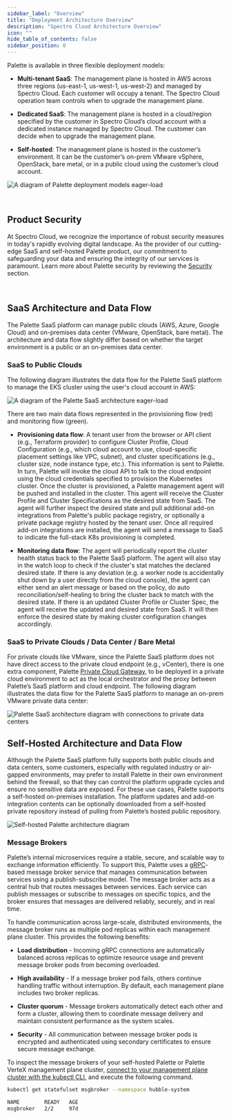 ```yaml
---
sidebar_label: "Overview"
title: "Deployment Architecture Overview"
description: "Spectro Cloud Architecture Overview"
icon: ""
hide_table_of_contents: false
sidebar_position: 0
---
```


Palette is available in three flexible deployment models:

- **Multi-tenant SaaS**: The management plane is hosted in AWS across three regions (us-east-1, us-west-1, us-west-2)
  and managed by Spectro Cloud. Each customer will occupy a tenant. The Spectro Cloud operation team controls when to
  upgrade the management plane.

- **Dedicated SaaS**: The management plane is hosted in a cloud/region specified by the customer in Spectro Cloud’s
  cloud account with a dedicated instance managed by Spectro Cloud. The customer can decide when to upgrade the
  management plane.

- **Self-hosted**: The management plane is hosted in the customer’s environment. It can be the customer’s on-prem VMware
  vSphere, OpenStack, bare metal, or in a public cloud using the customer’s cloud account.

![A diagram of Palette deployment models eager-load](/architecture_architecture-overview-deployment-models.webp)

<br />

## Product Security

At Spectro Cloud, we recognize the importance of robust security measures in today's rapidly evolving digital landscape.
As the provider of our cutting-edge SaaS and self-hosted Palette product, our commitment to safeguarding your data and
ensuring the integrity of our services is paramount. Learn more about Palette security by reviewing the
[Security](../security/security.md) section.

<br />

## SaaS Architecture and Data Flow

The Palette SaaS platform can manage public clouds (AWS, Azure, Google Cloud) and on-premises data center (VMware,
OpenStack, bare metal). The architecture and data flow slightly differ based on whether the target environment is a
public or an on-premises data center.

### SaaS to Public Clouds

The following diagram illustrates the data flow for the Palette SaaS platform to manage the EKS cluster using the user's
cloud account in AWS:

![A diagram of the Palette SaaS architecture eager-load](/architecture_architecture-overview_saas.webp)

There are two main data flows represented in the provisioning flow (red) and monitoring flow (green).

- **Provisioning data flow**: A tenant user from the browser or API client (e.g., Terraform provider) to configure
  Cluster Profile, Cloud Configuration (e.g., which cloud account to use, cloud-specific placement settings like VPC,
  subnet), and cluster specifications (e.g., cluster size, node instance type, etc.). This information is sent to
  Palette. In turn, Palette will invoke the cloud API to talk to the cloud endpoint using the cloud credentials
  specified to provision the Kubernetes cluster. Once the cluster is provisioned, a Palette management agent will be
  pushed and installed in the cluster. This agent will receive the Cluster Profile and Cluster Specifications as the
  desired state from SaaS. The agent will further inspect the desired state and pull additional add-on integrations from
  Palette's public package registry, or optionally a private package registry hosted by the tenant user. Once all
  required add-on integrations are installed, the agent will send a message to SaaS to indicate the full-stack K8s
  provisioning is completed.

- **Monitoring data flow**: The agent will periodically report the cluster health status back to the Palette SaaS
  platform. The agent will also stay in the watch loop to check if the cluster's stat matches the declared desired
  state. If there is any deviation (e.g. a worker node is accidentally shut down by a user directly from the cloud
  console), the agent can either send an alert message or based on the policy, do auto reconciliation/self-healing to
  bring the cluster back to match with the desired state. If there is an updated Cluster Profile or Cluster Spec, the
  agent will receive the updated and desired state from SaaS. It will then enforce the desired state by making cluster
  configuration changes accordingly.

### SaaS to Private Clouds / Data Center / Bare Metal

For private clouds like VMware, since the Palette SaaS platform does not have direct access to the private cloud
endpoint (e.g., vCenter), there is one extra component, Palette
[Private Cloud Gateway](../clusters/pcg/architecture.md), to be deployed in a private cloud environment to act as the
local orchestrator and the proxy between Palette’s SaaS platform and cloud endpoint. The following diagram illustrates
the data flow for the Palette SaaS platform to manage an on-prem VMware private data center:

![Palette SaaS architecture diagram with connections to private data centers](/architecture_architecture-overview_on-prem.webp)

## Self-Hosted Architecture and Data Flow

Although the Palette SaaS platform fully supports both public clouds and data centers, some customers, especially with
regulated industry or air-gapped environments, may prefer to install Palette in their own environment behind the
firewall, so that they can control the platform upgrade cycles and ensure no sensitive data are exposed. For these use
cases, Palette supports a self-hosted on-premises installation. The platform updates and add-on integration contents can
be optionally downloaded from a self-hosted private repository instead of pulling from Palette’s hosted public
repository.

![Self-hosted Palette architecture diagram](/architecture_architecture-on-prem-detailed.webp)

### Message Brokers

Palette’s internal microservices require a stable, secure, and scalable way to exchange information efficiently. To
support this, Palette uses a [gRPC](https://grpc.io/)-based message broker service that manages communication between
services using a publish-subscribe model. The message broker acts as a central hub that routes messages between
services. Each service can publish messages or subscribe to messages on specific topics, and the broker ensures that
messages are delivered reliably, securely, and in real time.

To handle communication across large-scale, distributed environments, the message broker runs as multiple pod replicas
within each management plane cluster. This provides the following benefits:

- **Load distribution** - Incoming gRPC connections are automatically balanced across replicas to optimize resource
  usage and prevent message broker pods from becoming overloaded.

- **High availability** - If a message broker pod fails, others continue handling traffic without interruption. By
  default, each management plane includes two broker replicas.

- **Cluster quorum** - Message brokers automatically detect each other and form a cluster, allowing them to coordinate
  message delivery and maintain consistent performance as the system scales.

- **Security** - All communication between message broker pods is encrypted and authenticated using secondary
  certificates to ensure secure message exchange.

To inspect the message brokers of your self-hosted Palette or Palette VerteX management plane cluster,
[connect to your management plane cluster with the kubectl CLI](../clusters/cluster-management/palette-webctl.md#access-cluster-with-cli),
and execute the following command.

```bash
kubectl get statefulset msgbroker --namespace hubble-system
```

```bash title="Example output" hideClipboard
NAME        READY   AGE
msgbroker   2/2     97d
```
